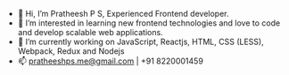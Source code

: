 - 👋 Hi, I’m Pratheesh P S, Experienced Frontend developer.
- 👀 I’m interested in learning new frontend technologies and love to code and develop scalable web applications.
- 🌱 I’m currently working on JavaScript, Reactjs, HTML, CSS (LESS), Webpack, Redux and Nodejs
- 📫 pratheeshps.me@gmail.com | +91 8220001459

<!---
pratheeshps/pratheeshps is a ✨ special ✨ repository because its `README.md` (this file) appears on your GitHub profile.
You can click the Preview link to take a look at your changes.
--->
